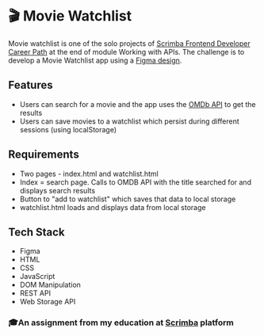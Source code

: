 # 🎬 Movie Watchlist
Movie watchlist is one of the solo projects of [Scrimba Frontend Developer Career Path](https://scrimba.com/frontend-path-c0j) at the end of module Working with APIs. The challenge is to develop a Movie Watchlist app using a [Figma design](https://www.figma.com/design/R4N1CrC4LCOWJOLFDuOubM/Movie-Watchlist--Copy-?node-id=0-1&t=vLI8nJUeKYiHFTAT-0). 

## Features
- Users can search for a movie and the app uses the [OMDb API](https://www.omdbapi.com/) to get the results
- Users can save movies to a watchlist which persist during different sessions (using localStorage)

## Requirements
- Two pages - index.html and watchlist.html
- Index = search page. Calls to OMDB API with the title searched for and displays search results
- Button to "add to watchlist" which saves that data to local storage
- watchlist.html loads and displays data from local storage

## Tech Stack
- Figma
- HTML
- CSS
- JavaScript
- DOM Manipulation
- REST API
- Web Storage API

### 🎓An assignment from my education at [Scrimba](https://scrimba.com/home) platform